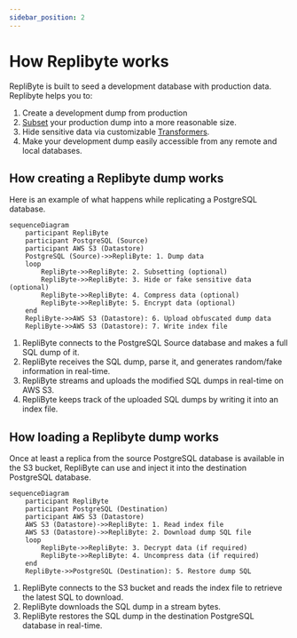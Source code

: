 ```yaml
---
sidebar_position: 2
---
```


# How Replibyte works

RepliByte is built to seed a development database with production data. Replibyte helps you to:

1. Create a development dump from production
2. [Subset](/docs/design/how-database-subset-works) your production dump into a more reasonable size.
3. Hide sensitive data via customizable [Transformers](/docs/transformers).
4. Make your development dump easily accessible from any remote and local databases.

## How creating a Replibyte dump works

Here is an example of what happens while replicating a PostgreSQL database.

```mermaid
sequenceDiagram
    participant RepliByte
    participant PostgreSQL (Source)
    participant AWS S3 (Datastore)
    PostgreSQL (Source)->>RepliByte: 1. Dump data
    loop
        RepliByte->>RepliByte: 2. Subsetting (optional)
        RepliByte->>RepliByte: 3. Hide or fake sensitive data (optional)
        RepliByte->>RepliByte: 4. Compress data (optional)
        RepliByte->>RepliByte: 5. Encrypt data (optional)
    end
    RepliByte->>AWS S3 (Datastore): 6. Upload obfuscated dump data
    RepliByte->>AWS S3 (Datastore): 7. Write index file
```

1. RepliByte connects to the PostgreSQL Source database and makes a full SQL dump of it.
2. RepliByte receives the SQL dump, parse it, and generates random/fake information in real-time.
3. RepliByte streams and uploads the modified SQL dumps in real-time on AWS S3.
4. RepliByte keeps track of the uploaded SQL dumps by writing it into an index file.


## How loading a Replibyte dump works

Once at least a replica from the source PostgreSQL database is available in the S3 bucket, RepliByte can use and inject it into the
destination PostgreSQL database.

```mermaid
sequenceDiagram
    participant RepliByte
    participant PostgreSQL (Destination)
    participant AWS S3 (Datastore)
    AWS S3 (Datastore)->>RepliByte: 1. Read index file
    AWS S3 (Datastore)->>RepliByte: 2. Download dump SQL file
    loop
        RepliByte->>RepliByte: 3. Decrypt data (if required)
        RepliByte->>RepliByte: 4. Uncompress data (if required)
    end
    RepliByte->>PostgreSQL (Destination): 5. Restore dump SQL
```

1. RepliByte connects to the S3 bucket and reads the index file to retrieve the latest SQL to download.
2. RepliByte downloads the SQL dump in a stream bytes.
3. RepliByte restores the SQL dump in the destination PostgreSQL database in real-time.


